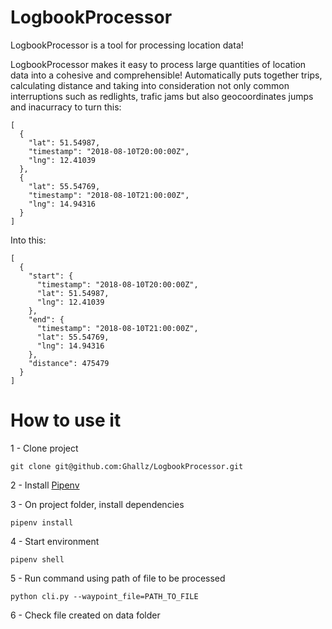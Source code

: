 # LogbookProcessor

LogbookProcessor is a tool for processing location data!

LogbookProcessor makes it easy to process large quantities of location data into a cohesive and comprehensible! Automatically puts together trips, calculating distance and taking into consideration not only common interruptions such as redlights, trafic jams but also geocoordinates jumps and inacurracy to turn this:
```
[
  {
    "lat": 51.54987,
    "timestamp": "2018-08-10T20:00:00Z",
    "lng": 12.41039
  },
  {
    "lat": 55.54769,
    "timestamp": "2018-08-10T21:00:00Z",
    "lng": 14.94316
  }
]
```

Into this:

```
[
  {
    "start": {
      "timestamp": "2018-08-10T20:00:00Z",
      "lat": 51.54987,
      "lng": 12.41039
    },
    "end": {
      "timestamp": "2018-08-10T21:00:00Z",
      "lat": 55.54769,
      "lng": 14.94316
    },
    "distance": 475479
  }
]
```



# How to use it

1 - Clone project

`git clone git@github.com:Ghallz/LogbookProcessor.git`

2 - Install [Pipenv](https://github.com/pypa/pipenv)

3 - On project folder, install dependencies

`pipenv install`

4 - Start environment

`pipenv shell`

5 - Run command using path of file to be processed

`python cli.py --waypoint_file=PATH_TO_FILE`

6 - Check file created on data folder
